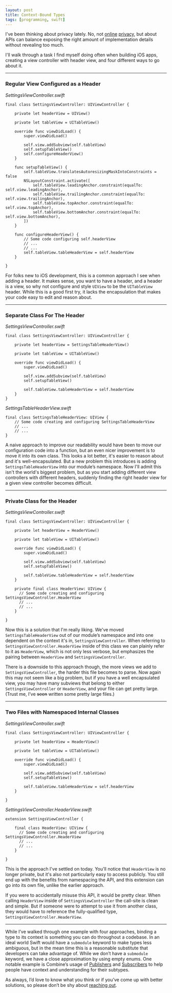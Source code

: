```yaml
---
layout: post
title: Context-Bound Types
tags: [programming, swift]
---
```


I've been thinking about privacy lately. No, not [online](https://www.fabisevi.ch/2018/01/16/the-future-will-be-signed/) [privacy](https://www.fabisevi.ch/2019/01/01/pushing-the-boundaries-of-technology/), but about APIs can balance exposing the right amount of implementation details without revealing too much.

I'll walk through a task I find myself doing often when building iOS apps, creating a view controller with header view, and four different ways to go about it.

----------

### Regular View Configured as a Header

*SettingsViewController.swift*

```
final class SettingsViewController: UIViewController {
    
    private let headerView = UIView()
    
    private let tableView = UITableView()
    
    override func viewDidLoad() {
        super.viewDidLoad()
    
        self.view.addSubview(self.tableView)
        self.setupTableView()
        self.configureHeaderView()
    }
    
    func setupTableView() {
        self.tableView.translatesAutoresizingMaskIntoConstraints = false
        NSLayoutConstraint.activate([
            self.tableView.leadingAnchor.constraint(equalTo: self.view.leadingAnchor),
            self.tableView.trailingAnchor.constraint(equalTo: self.view.trailingAnchor),
            self.tableView.topAnchor.constraint(equalTo: self.view.topAnchor),
            self.tableView.bottomAnchor.constraint(equalTo: self.view.bottomAnchor),
        ])
    }
    
    func configureHeaderView() {
        // Some code configuring self.headerView
        // ...
        // ...
        self.tableView.tableHeaderView = self.headerView
    }

}
```

For folks new to iOS development, this is a common approach I see when adding a header. It makes sense, you want to have a header, and a header is a view, so why not configure and style  `UIView` to be the  `UITableView` header. While this is a good first try, it lacks the encapsulation that makes your code easy to edit and reason about.

----------

### Separate Class For The Header

*SettingsViewController.swift*

```
final class SettingsViewController: UIViewController {
    
    private let headerView = SettingsTableHeaderView()
    
    private let tableView = UITableView()
    
    override func viewDidLoad() {
        super.viewDidLoad()
    
        self.view.addSubview(self.tableView)
        self.setupTableView()
    
        self.tableView.tableHeaderView = self.headerView
    }
}
```

*SettingsTableHeaderView.swift*

```
final class SettingsTableHeaderView: UIView {
    // Some code creating and configuring SettingsTableHeaderView
    // ...
    // ...
}
```

A naive approach to improve our readability would have been to move our configuration code into a function, but an even nicer improvement is to move it into its own class. This looks a lot better, it's easier to reason about and it's well-encapsulated. But a new problem this introduces is adding `SettingsTableHeaderView` into our module’s namespace. Now I'll admit this isn't the world's biggest problem, but as you start adding different view controllers with different headers, suddenly finding the right header view for a given view controller becomes difficult.

----------

### Private Class for the Header

*SettingsViewController.swift*

```
final class SettingsViewController: UIViewController {
    
    private let headerView = HeaderView()
    
    private let tableView = UITableView()
    
    override func viewDidLoad() {
        super.viewDidLoad()
    
        self.view.addSubview(self.tableView)
        self.setupTableView()
    
        self.tableView.tableHeaderView = self.headerView
    }
    
    private final class HeaderView: UIView {
      // Some code creating and configuring SettingsViewController.HeaderView
      // ...
      // ...
    }
    
}
```

Now this is a solution that I'm really liking. We've moved `SettingsTableHeaderView` out of our module’s namespace and into one dependent on the context it's in,  `SettingsViewController`. When referring to  `SettingsViewController.HeaderView` inside of this class we can plainly refer to it as `HeaderView`, which is not only less verbose, but emphasizes the pairing between  `HeaderView` and  `SettingsViewController`. 

There is a downside to this approach though, the more views we add to  `SettingsViewController`, the harder this file becomes to parse. Now again this may not seem like a big problem, but if you have a well encapsulated view, you may have many subviews that belong to either `SettingsViewController` or `HeaderView`, and your file can get pretty large. (Trust me, I’ve ~~seen~~ written some pretty large files.)

----------

### Two Files with Namespaced Internal Classes

*SettingsViewController.swift*

```
final class SettingsViewController: UIViewController {
    
    private let headerView = HeaderView()
    
    private let tableView = UITableView()
    
    override func viewDidLoad() {
        super.viewDidLoad()
    
        self.view.addSubview(self.tableView)
        self.setupTableView()
    
        self.tableView.tableHeaderView = self.headerView
    }

}
```    

*SettingsViewController.HeaderView.swift*

```
extension SettingsViewController {
    
    final class HeaderView: UIView {
      // Some code creating and configuring SettingsViewController.HeaderView
      // ...
      // ... 
    }
    
}
```

This is the approach I've settled on today. You'll notice that  `HeaderView` is no longer private, but it's also not particularly easy to access publicly. You still end up with the benefits from namespacing the API, and this extension can go into its own file, unlike the earlier approach.

If you were to accidentally misuse this API, it would be pretty clear. When calling  `HeaderView` inside of  `SettingsViewController` the call-site is clean and simple. But if someone were to attempt to use it from another class, they would have to reference the fully-qualified type,  `SettingsViewController.HeaderView`.

----------

While I’ve walked through one example with four approaches, binding a type to its context is something you can do throughout a codebase. In an ideal world Swift would have a `submodule` keyword to make types less ambiguous, but in the mean time this is a reasonable substitute that developers can take advantage of. While we don’t have a `submodule` keyword, we have a close approximation by using empty enums. One notable example is Combine’s usage of [Publishers](https://developer.apple.com/documentation/combine/publishers) and [Subscribers](https://developer.apple.com/documentation/combine/subscribers/) to help people have context and understanding for their subtypes.

As always, I’d love to know what you think or if you’ve come up with better solutions, so please don’t be shy about [reaching out](https://twitter.com/mergesort).

